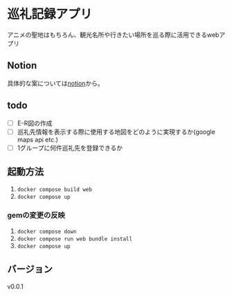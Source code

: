 # 巡礼記録アプリ

アニメの聖地はもちろん、観光名所や行きたい場所を巡る際に活用できるwebアプリ

## Notion

具体的な案については[notion](https://crimson-gander-f25.notion.site/4112fcba63994ab39b3efaa943ca9da5)から。

## todo

- [ ] E-R図の作成
- [ ] 巡礼先情報を表示する際に使用する地図をどのように実現するか(google maps api etc.)
- [ ] 1グループに何件巡礼先を登録できるか

## 起動方法

1. `docker compose build web`
2. `docker compose up`

### gemの変更の反映

1. `docker compose down`
2. `docker compose run web bundle install`
3. `docker compose up`

## バージョン

v0.0.1
